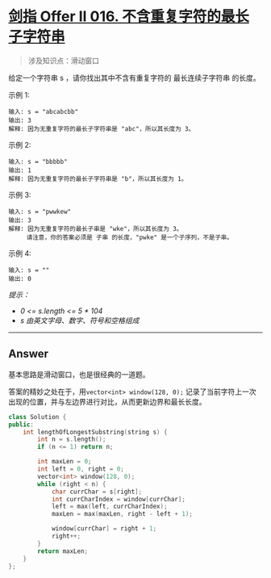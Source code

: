# [剑指 Offer II 016. 不含重复字符的最长子字符串](https://leetcode.cn/problems/wtcaE1/)

> 涉及知识点：滑动窗口

 

给定一个字符串 s ，请你找出其中不含有重复字符的 最长连续子字符串 的长度。

 

示例 1:

```
输入: s = "abcabcbb"
输出: 3 
解释: 因为无重复字符的最长子字符串是 "abc"，所以其长度为 3。
```

示例 2:

```
输入: s = "bbbbb"
输出: 1
解释: 因为无重复字符的最长子字符串是 "b"，所以其长度为 1。
```

示例 3:

```
输入: s = "pwwkew"
输出: 3
解释: 因为无重复字符的最长子串是 "wke"，所以其长度为 3。
     请注意，你的答案必须是 子串 的长度，"pwke" 是一个子序列，不是子串。
```

示例 4:

```
输入: s = ""
输出: 0
```

*提示：*

- *0 <= s.length <= 5 * 104*
- *s 由英文字母、数字、符号和空格组成*

------

## Answer

基本思路是滑动窗口，也是很经典的一道题。

答案的精妙之处在于，用`vector<int> window(128, 0);` 记录了当前字符上一次出现的位置，并与左边界进行对比，从而更新边界和最长长度。

```c++
class Solution {
public:
    int lengthOfLongestSubstring(string s) {
        int n = s.length();
        if (n <= 1) return n;

        int maxLen = 0;
        int left = 0, right = 0;
        vector<int> window(128, 0);
        while (right < n) {
            char currChar = s[right];
            int currCharIndex = window[currChar];
            left = max(left, currCharIndex);
            maxLen = max(maxLen, right - left + 1);

            window[currChar] = right + 1;
            right++;
        }
        return maxLen;
    }
};
```

